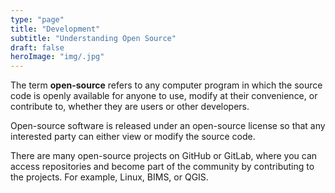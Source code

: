 ```yaml
---
type: "page"
title: "Development"
subtitle: "Understanding Open Source"
draft: false
heroImage: "img/.jpg"
---
```


The term **open-source** refers to any computer program in which the source code is openly available for anyone to use, modify at their convenience, or contribute to, whether they are users or other developers.

Open-source software is released under an open-source license so that any interested party can either view or modify the
source code.

There are many open-source projects on GitHub or GitLab, where you can access repositories and become part of the
community by contributing to the projects. For example, Linux, BIMS, or QGIS.
